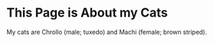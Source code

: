 # This Page is About my Cats

My cats are Chrollo (male; tuxedo) and Machi (female; brown striped).
